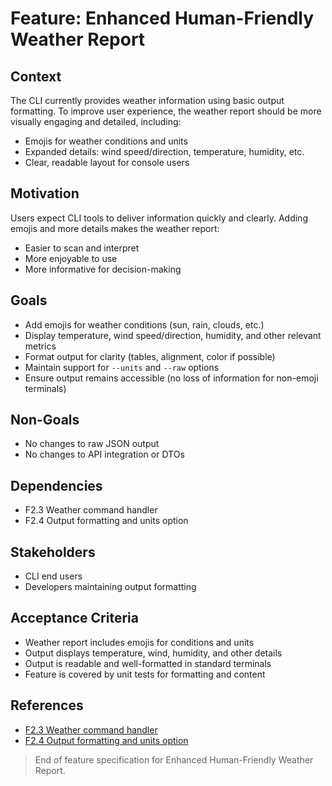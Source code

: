 # Feature: Enhanced Human-Friendly Weather Report

## Context

The CLI currently provides weather information using basic output formatting. To improve user experience, the weather report should be more visually engaging and detailed, including:
- Emojis for weather conditions and units
- Expanded details: wind speed/direction, temperature, humidity, etc.
- Clear, readable layout for console users

## Motivation

Users expect CLI tools to deliver information quickly and clearly. Adding emojis and more details makes the weather report:
- Easier to scan and interpret
- More enjoyable to use
- More informative for decision-making

## Goals

- Add emojis for weather conditions (sun, rain, clouds, etc.)
- Display temperature, wind speed/direction, humidity, and other relevant metrics
- Format output for clarity (tables, alignment, color if possible)
- Maintain support for `--units` and `--raw` options
- Ensure output remains accessible (no loss of information for non-emoji terminals)

## Non-Goals

- No changes to raw JSON output
- No changes to API integration or DTOs

## Dependencies

- F2.3 Weather command handler
- F2.4 Output formatting and units option

## Stakeholders

- CLI end users
- Developers maintaining output formatting

## Acceptance Criteria

- Weather report includes emojis for conditions and units
- Output displays temperature, wind, humidity, and other details
- Output is readable and well-formatted in standard terminals
- Feature is covered by unit tests for formatting and content

## References

- [F2.3 Weather command handler](./feat-weather-command.spec.md)
- [F2.4 Output formatting and units option](./feat-weather-output.spec.md)

> End of feature specification for Enhanced Human-Friendly Weather Report.
